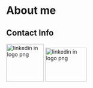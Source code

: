 # About me
## Contact Info

<a href="https://www.linkedin.com/in/kevin-dass-625ab418/" title="Follow me on"><img src="https://www.freepnglogos.com/uploads/linkedin-in-logo-png-1.png" width="100" height="100" alt="linkedin in logo png" style="display: inline-block;" /></a>
<a href="https://people.sap.com/kevindass" title="Follow me on"><img src="https://upload.wikimedia.org/wikipedia/commons/5/59/SAP_2011_logo.svg" width="110" height="90" alt="linkedin in logo png" style="display: inline-block;"/></a>


